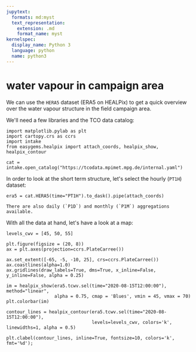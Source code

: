 ```yaml
---
jupytext:
  formats: md:myst
  text_representation:
    extension: .md
    format_name: myst
kernelspec:
  display_name: Python 3
  language: python
  name: python3
---
```


# water vapour in campaign area

We can use the `HERA5` dataset (ERA5 on HEALPix) to get a quick overview over the water vapour structure in the field campaign area.

We'll need a few libraries and the TCO data catalog:

```{code-cell} ipython3
import matplotlib.pylab as plt
import cartopy.crs as ccrs
import intake
from easygems.healpix import attach_coords, healpix_show, healpix_contour

cat = intake.open_catalog("https://tcodata.mpimet.mpg.de/internal.yaml")
```

In order to look at the short term structure, let's select the hourly (`PT1H`) dataset:
```{code-cell} ipython3
era5 = cat.HERA5(time="PT1H").to_dask().pipe(attach_coords)
```

```{note}
There are also daily (`P1D`) and monthly (`P1M`) aggregations available.
```

With all the data at hand, let's have a look at a map:

```{code-cell} ipython3
levels_cwv = [45, 50, 55]

plt.figure(figsize = (20, 8))
ax = plt.axes(projection=ccrs.PlateCarree())

ax.set_extent([-65, -5, -10, 25], crs=ccrs.PlateCarree())
ax.coastlines(alpha=1.0)
ax.gridlines(draw_labels=True, dms=True, x_inline=False, y_inline=False, alpha = 0.25)

im = healpix_show(era5.tcwv.sel(time="2020-08-15T12:00:00"), method="linear",
                  alpha = 0.75, cmap = 'Blues', vmin = 45, vmax = 70)
plt.colorbar(im)

contour_lines = healpix_contour(era5.tcwv.sel(time="2020-08-15T12:00:00"),
                                levels=levels_cwv, colors='k', linewidths=1, alpha = 0.5)

plt.clabel(contour_lines, inline=True, fontsize=10, colors='k', fmt='%d');
```

